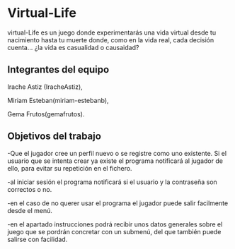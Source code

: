 # Virtual-Life

virtual-Life es un juego donde experimentarás una vida virtual desde tu nacimiento hasta tu muerte donde, como en la vida real,
cada decisión cuenta... ¿la vida es casualidad o causaidad?

## Integrantes del equipo

Irache Astiz (IracheAstiz),

Miriam Esteban(miriam-estebanb),

Gema Frutos(gemafrutos).

## Objetivos del trabajo

-Que el jugador cree un perfil nuevo o se registre como uno existente. Si el usuario que se intenta crear ya existe el programa notificará al jugador de ello, para evitar su repetición en el fichero.

-al iniciar sesión el programa notificará si el usuario y la contraseña son correctos o no.

-en el caso de no querer usar el programa el jugador puede salir facilmente desde el menú.

-en el apartado instrucciones podrá recibir unos datos generales sobre el juego que se pordrán concretar con un submenú, del que también puede salirse con facilidad.

